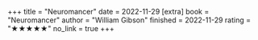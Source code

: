 +++
title = "Neuromancer"
date = 2022-11-29
[extra]
book = "Neuromancer"
author = "William Gibson"
finished = 2022-11-29
rating = "★★★★★"
no_link = true
+++
